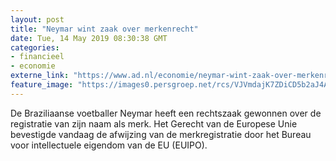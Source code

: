 ```yaml
---
layout: post
title: "Neymar wint zaak over merkenrecht"
date: Tue, 14 May 2019 08:30:38 GMT
categories: 
- financieel 
- economie 
externe_link: "https://www.ad.nl/economie/neymar-wint-zaak-over-merkenrecht~ad3f3646/"
feature_image: "https://images0.persgroep.net/rcs/VJVmdajK7ZDiCD5b2aJ4An-VaeQ/diocontent/147978877/_fitwidth/400/?appId=21791a8992982cd8da851550a453bd7f&quality=0.7"
---
```


De Braziliaanse voetballer Neymar heeft een rechtszaak gewonnen over de registratie van zijn naam als merk. Het Gerecht van de Europese Unie bevestigde vandaag de afwijzing van de merkregistratie door het Bureau voor intellectuele eigendom van de EU (EUIPO).
